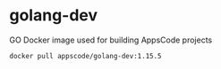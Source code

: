 # golang-dev

GO Docker image used for building AppsCode projects

```console
docker pull appscode/golang-dev:1.15.5
```
